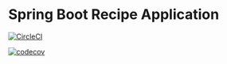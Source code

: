 # Spring Boot Recipe Application

[![CircleCI](https://circleci.com/gh/blueoasis/spring5-mysql-recipe-app.svg?style=svg)](https://circleci.com/gh/blueoasis/spring5-mysql-recipe-app)

[![codecov](https://codecov.io/gh/blueoasis/spring5-mysql-recipe-app/branch/master/graph/badge.svg)](https://codecov.io/gh/blueoasis/spring5-mysql-recipe-app)
